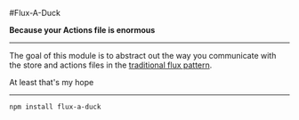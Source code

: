 #Flux-A-Duck

**Because your Actions file is enormous**

---

The goal of this module is to abstract out the way you communicate with the store and actions files in the [traditional flux pattern](https://facebook.github.io/flux/docs/overview.html). 

At least that's my hope

---

    npm install flux-a-duck 

